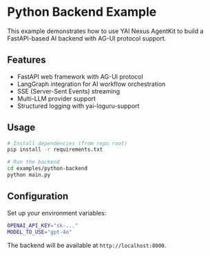 # Python Backend Example

This example demonstrates how to use YAI Nexus AgentKit to build a FastAPI-based AI backend with AG-UI protocol support.

## Features

- FastAPI web framework with AG-UI protocol
- LangGraph integration for AI workflow orchestration
- SSE (Server-Sent Events) streaming
- Multi-LLM provider support
- Structured logging with yai-loguru-support

## Usage

```bash
# Install dependencies (from repo root)
pip install -r requirements.txt

# Run the backend
cd examples/python-backend
python main.py
```

## Configuration

Set up your environment variables:

```bash
OPENAI_API_KEY="sk-..."
MODEL_TO_USE="gpt-4o"
```

The backend will be available at `http://localhost:8000`.
